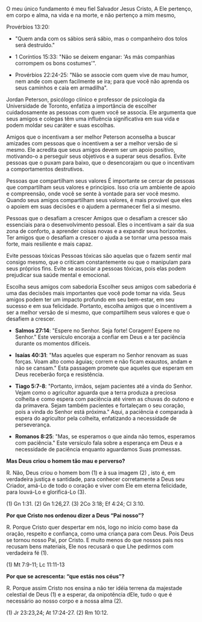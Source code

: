 
O meu único fundamento é meu fiel Salvador Jesus Cristo,
A Ele pertenço, em corpo e alma, na vida e na morte,
e não pertenço a mim mesmo,


Provérbios 13:20:

- "Quem anda com os sábios será sábio, mas o companheiro dos tolos será destruído."


- 1 Coríntios 15:33: "Não se deixem enganar: 'As más companhias corrompem os bons costumes'".


- Provérbios 22:24-25: "Não se associe com quem vive de mau humor, nem ande com quem facilmente se ira; para que você não aprenda os seus caminhos e caia em armadilha".



Jordan Peterson, psicólogo clínico e professor de psicologia da Universidade de Toronto, enfatiza a importância de escolher cuidadosamente as pessoas com quem você se associa. 
Ele argumenta que seus amigos e colegas têm uma influência significativa em sua vida e podem moldar seu caráter e suas escolhas.

Amigos que o incentivam a ser melhor
Peterson aconselha a buscar amizades com pessoas que o incentivem a ser a melhor versão de si mesmo. Ele acredita que seus amigos devem ser um apoio positivo, motivando-o a perseguir seus objetivos e a superar seus desafios. Evite pessoas que o puxam para baixo, que o desencorajam ou que o incentivam a comportamentos destrutivos.

Pessoas que compartilham seus valores
É importante se cercar de pessoas que compartilham seus valores e princípios. Isso cria um ambiente de apoio e compreensão, onde você se sente à vontade para ser você mesmo. Quando seus amigos compartilham seus valores, é mais provável que eles o apoiem em suas decisões e o ajudem a permanecer fiel a si mesmo.

Pessoas que o desafiam a crescer
Amigos que o desafiam a crescer são essenciais para o desenvolvimento pessoal. Eles o incentivam a sair da sua zona de conforto, a aprender coisas novas e a expandir seus horizontes. Ter amigos que o desafiam a crescer o ajuda a se tornar uma pessoa mais forte, mais resiliente e mais capaz.

Evite pessoas tóxicas
Pessoas tóxicas são aquelas que o fazem sentir mal consigo mesmo, que o criticam constantemente ou que o manipulam para seus próprios fins. Evite se associar a pessoas tóxicas, pois elas podem prejudicar sua saúde mental e emocional.

Escolha seus amigos com sabedoria
Escolher seus amigos com sabedoria é uma das decisões mais importantes que você pode tomar na vida. Seus amigos podem ter um impacto profundo em seu bem-estar, em seu sucesso e em sua felicidade. Portanto, escolha amigos que o incentivem a ser a melhor versão de si mesmo, que compartilhem seus valores e que o desafiem a crescer.

- **Salmos 27:14**: "Espere no Senhor. Seja forte! Coragem! Espere no Senhor." Este versículo encoraja a confiar em Deus e a ter paciência durante os momentos difíceis.
- **Isaías 40:31**: "Mas aqueles que esperam no Senhor renovam as suas forças. Voam alto como águias; correm e não ficam exaustos, andam e não se cansam." Esta passagem promete que aqueles que esperam em Deus receberão força e resistência.  
    
- **Tiago 5:7-8**: "Portanto, irmãos, sejam pacientes até a vinda do Senhor. Vejam como o agricultor aguarda que a terra produza a preciosa colheita e como espera com paciência até virem as chuvas do outono e da primavera. Sejam também pacientes e fortaleçam o seu coração, pois a vinda do Senhor está próxima." Aqui, a paciência é comparada à espera do agricultor pela colheita, enfatizando a necessidade de perseverança.  
    
- **Romanos 8:25**: "Mas, se esperamos o que ainda não temos, esperamos com paciência." Este versículo fala sobre a esperança em Deus e a necessidade de paciência enquanto aguardamos Suas promessas.


**Mas Deus criou o homem tão mau e perverso?**

R. Não, Deus criou o homem bom (1) e à sua imagem (2) , isto é, em verdadeira justiça e santidade, para conhecer corretamente a Deus seu Criador, amá-Lo de todo o coração e viver com Ele em eterna felicidade, para louvá-Lo e glorificá-Lo (3).

(1) Gn 1:31. (2) Gn 1:26,27. (3) 2Co 3:18; Ef 4:24; Cl 3:10.


**Por que Cristo nos ordenou dizer a Deus “Pai nosso”?**

R. Porque Cristo quer despertar em nós, logo no início como base da oração, respeito e confiança, como uma criança para com Deus. Pois Deus se tornou nosso Pai, por Cristo. E muito menos do que nossos pais nos recusam bens materiais, Ele nos recusará o que Lhe pedirmos com verdadeira fé (1).

(1) Mt 7:9-11; Lc 11:11-13


 **Por que se acrescenta: “que estás nos céus”?**

R. Porque assim Cristo nos ensina a não ter idéia terrena da majestade celestial de Deus (1) e a esperar, da onipotência dEle, tudo o que é necessário ao nosso corpo e a nossa alma (2).

(1) Jr 23:23,24; At 17:24-27. (2) Rm 10:12.